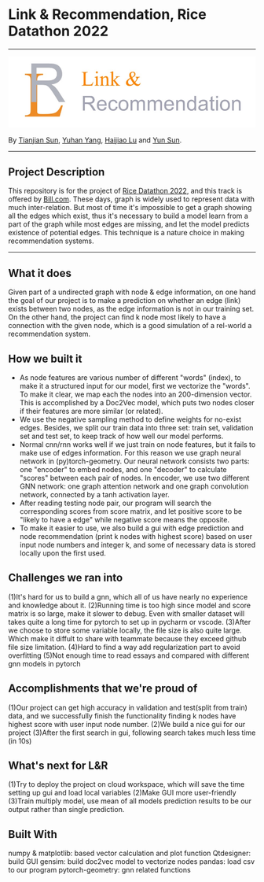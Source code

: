 # Link & Recommendation, Rice Datathon 2022
---

![](./imgs/logo.jpg)

By [Tianjian Sun](https://github.com/TianjianSun), [Yuhan Yang](https://github.com/yune-lilias), [Haijiao Lu](https://github.com/LHJ98) and [Yun Sun](https://github.com/SophieSUN88).

---

## Project Description

This repository is for the project of [Rice Datathon 2022](https://rice-datathon-2022.devpost.com/?ref_feature=challenge&ref_medium=discover), and this track is offered by [Bill.com](https://www.bill.com/). These days, graph is widely used to represent data with much inter-relation. But most of time it's impossible to get a graph showing all the edges which exist, thus it's necessary to build a model learn from a part of the graph while most edges are missing, and let the model predicts existence of potential edges. This technique is a nature choice in making recommendation systems.

---

## What it does
Given part of a undirected graph with node & edge information, on one hand the goal of our project is to make a prediction on whether an edge (link) exists between two nodes, as the edge information is not in our training set. On the other hand, the project can find k node most likely to have a connection with the given node, which is a good simulation of a rel-world a recommendation system.

## How we built it
- As node features are various number of different "words" (index), to make it a structured input for our model, first we vectorize the "words". To make it clear, we map each the nodes into an 200-dimension vector. This is accomplished by a Doc2Vec model, which puts two nodes closer if their features are more similar (or related).
- We use the negative sampling method to define weights for no-exist edges. Besides, we split our train data into three set: train set, validation set and test set, to keep track of how well our model performs.
- Normal cnn/rnn works well if we just train on node features, but it fails to make use of edges information. For this reason we use graph neural network in (py)torch-geometry. Our neural network consists two parts: one "encoder" to embed nodes, and one "decoder" to calculate "scores" between each pair of nodes. In encoder, we use two different GNN network: one graph attention network and one graph convolution network, connected by a tanh activation layer.
- After reading testing node pair, our program will search the corresponding scores from score matrix, and let positive score to be "likely to have a edge" while negative score means the opposite.
- To make it easier to use, we also build a gui with edge prediction and node recommendation (print k nodes with highest score) based on user input node numbers and integer k, and some of necessary data is stored locally upon the first used.

## Challenges we ran into
(1)It's hard for us to build a gnn, which all of us have nearly no experience and knowledge about it.
(2)Running time is too high since model and score matrix is so large, make it slower to debug. Even with smaller dataset will takes quite a long time for pytorch to set up in pycharm or vscode. 
(3)After we choose to store some variable locally, the file size is also quite large. Which make it diffult to share with teammate because they exceed github file size limitation.
(4)Hard to find a way add regularization part to avoid overfitting
(5)Not enough time to read essays and compared with different gnn models in pytorch

## Accomplishments that we're proud of
(1)Our project can get high accuracy in validation and test(split from train) data, and we successfully finish the functionality finding k nodes have highest score with user input node number. 
(2)We build a nice gui for our project
(3)After the first search in gui, following search takes much less time (in 10s) 

## What's next for L&R
(1)Try to deploy the project on cloud workspace, which will save the time setting up gui and load local variables
(2)Make GUI more user-friendly
(3)Train multiply model, use mean of all models prediction results to be our output rather than single prediction.

## Built With
numpy & matplotlib: based vector calculation and plot function
Qtdesigner: build GUI
gensim: build doc2vec model to vectorize nodes
pandas: load csv to our program
pytorch-geometry: gnn related functions
